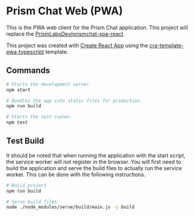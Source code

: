 # Prism Chat Web (PWA)

This is the PWA web client for the Prism Chat application. This project will replace the [PrismLabsDev/prismchat-spa-react](https://github.com/PrismLabsDev/prismchat-spa-react).

This project was created with [Create React App](https://github.com/facebook/create-react-app) using the [cra-template-pwa-typescript](https://create-react-app.dev/docs/making-a-progressive-web-app/) template.

## Commands

``` bash
# Starts the development server.
npm start

# Bundles the app into static files for production.
npm run build

# Starts the test runner.
npm test
```

## Test Build

It should be noted that when running the application with the start script, the service worker will not register in the browser. You will first need to build the application and serve the build files to actually run the service worker. This can be done with the following instructions.

``` bash
# Build project
npm run build

# Serve build files
node ./node_modules/serve/build/main.js -s build
```
